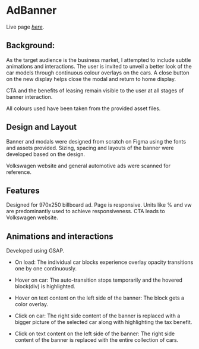 # AdBanner

Live page [_here_](https://impriyashankar.github.io/AdBanner/).
## Background: 

As the target audience is the business market, I attempted to include subtle animations and interactions. The user is invited to unveil a better look of the car models through continuous colour overlays on the cars. A close button on the new display helps close the modal and return to home display.

CTA and the benefits of leasing remain visible to the user at all stages of banner interaction. 

All colours used have been taken from the provided asset files.

## Design and Layout
Banner and modals were designed from scratch on Figma using the fonts and assets provided. Sizing, spacing and layouts of the banner were developed based on the design.

Volkswagen website and general automotive ads were scanned for reference.


## Features

Designed for 970x250 billboard ad.
Page is responsive. Units like % and vw are predominantly used to achieve responsiveness.
CTA leads to Volkswagen website.

## Animations and interactions

Developed using GSAP.

- On load: The individual car blocks experience overlay opacity transitions one by one continuously.

- Hover on car: The auto-transition stops temporarily and the hovered block(div) is highlighted.

- Hover on text content on the left side of the banner: The block gets a color overlay.

- Click on car: The right side content of the banner is replaced with a bigger picture of the selected car along with highlighting the tax benefit.

- Click on text content on the left side of the banner: The right side content of the banner is replaced with the entire collection of cars.




